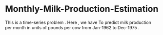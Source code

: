# Monthly-Milk-Production-Estimation

This is a time-series problem . Here , we have To predict milk production per month in units of pounds per cow from Jan-1962 to Dec-1975 .

